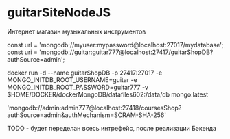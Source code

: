 # guitarSiteNodeJS

Интернет магазин музыкальных инструментов

const url = 'mongodb://myuser:mypassword@localhost:27017/mydatabase';
const uri = 'mongodb://guitar:guitar777@localhost:27417/guitarShopDB?authSource=admin';

docker run -d --name guitarShopDB -p 27417:27017
-e MONGO_INITDB_ROOT_USERNAME=guitar
-e MONGO_INITDB_ROOT_PASSWORD=guitar777
-v $HOME/DOCKER/dockerMongoDB/datafiles602:/data/db mongo:latest

'mongodb://admin:admin777@localhost:27418/coursesShop?authSource=admin&authMechanism=SCRAM-SHA-256'

TODO - будет переделан всесь интрефейс, после реализации Бэкенда
